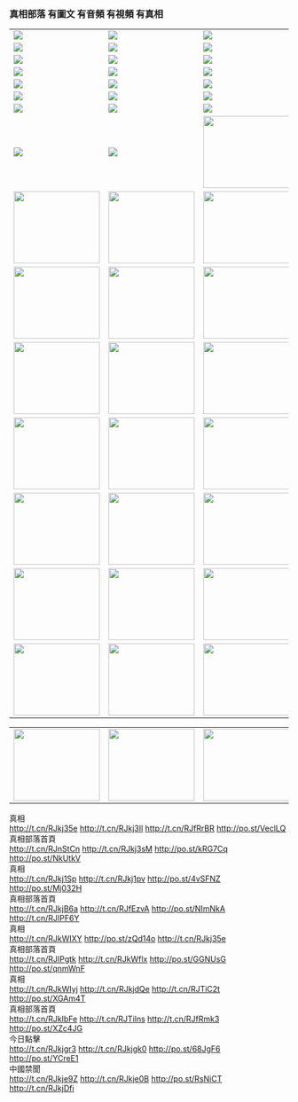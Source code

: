 

### 真相部落 有圖文 有音頻 有視頻 有真相<br>



<table>
<tr>
	<td><a href="http://065.crownka.com/xtr/107/"><img  src ="http://065.crownka.com/pic/2017/02/107.jpg"></a></td>
	<td><a href="http://065.crownka.com/xtr/829/"><img src ="http://065.crownka.com/pic/2017/02/829.jpg"></a></td>
	<td><a href="http://065.crownka.com/xtr/69/"><img  src ="http://065.crownka.com/pic/2017/02/69.jpg"></a></td>
	<td><a href="http://065.crownka.com/xtr/99/"><img  src ="http://065.crownka.com/pic/2017/02/99.jpg"></a></td>
</tr>
<tr>
	<td><a href="http://065.crownka.com/xtr/40/"><img  src ="http://065.crownka.com/pic/2017/02/40.jpg"></a></td>
	<td><a href="http://065.crownka.com/xtr/20/"><img  src ="http://065.crownka.com/pic/2017/02/20.jpg"></a></td>
	<td><a href="http://065.crownka.com/xtr/81/"><img  src ="http://065.crownka.com/pic/2017/02/81.jpg"></a></td>
	<td><a href="http://065.crownka.com/xtr/2/"><img  src ="http://065.crownka.com/pic/2017/02/2.jpg"></a></td>
</tr>
<tr>
	<td><a href="http://065.crownka.com/xtr/86/"><img  src ="http://065.crownka.com/pic/2017/02/86.jpg"></a></td>
	<td><a href="http://065.crownka.com/xtr/109/"><img  src ="http://065.crownka.com/pic/2017/02/109.jpg"></a></td>
	<td><a href="http://065.crownka.com/xtr/1378/"><img  src ="http://065.crownka.com/pic/2017/02/1378.jpg"></a></td>
	<td><a href="http://065.crownka.com/xtr/57/"><img  src ="http://065.crownka.com/pic/2017/02/57.jpg"></a></td>
</tr>
<tr>
	<td><a href="http://065.crownka.com/xtr/1219/"><img  src ="http://065.crownka.com/pic/2017/02/1219.jpg"></a></td>
	<td><a href="http://065.crownka.com/xtr/1220/"><img  src ="http://065.crownka.com/pic/2017/02/1220.jpg"></a></td>
	<td><a href="http://065.crownka.com/xtr/1221/"><img  src ="http://065.crownka.com/pic/2017/02/1221.jpg"></a></td>
	<td><a href="http://065.crownka.com/xtr/51/"><img  src ="http://065.crownka.com/pic/2017/02/51.jpg"></a></td>
</tr>
<tr>
	<td><a href="http://065.crownka.com/xtr/1055/"><img  src ="http://065.crownka.com/pic/2017/02/1055.jpg"></a></td>
	<td><a href="http://065.crownka.com/xtr/611/"><img  src ="http://065.crownka.com/pic/2017/02/611.jpg"></a></td>
	<td><a href="http://065.crownka.com/xtr/1121/"><img  src ="http://065.crownka.com/pic/2017/02/1121.jpg"></a></td>
	<td><a href="http://065.crownka.com/xtr/610/"><img  src ="http://065.crownka.com/pic/2017/02/610.jpg"></a></td>
</tr>
<tr>
	<td><a href="http://065.crownka.com/xtr/1128/"><img  src ="http://065.crownka.com/pic/2017/02/1128.jpg"></a></td>
	<td><a href="http://065.crownka.com/xtr/1395/"><img  src ="http://065.crownka.com/pic/2017/02/1406.jpg"></a></td>
	<td><a href="http://065.crownka.com/xtr/1407/"><img  src ="http://065.crownka.com/pic/2017/02/1407.jpg"></a></td>
	<td><a href="http://065.crownka.com/xtr/934/"><img  src ="http://065.crownka.com/pic/2017/02/934.jpg"></a></td>
</tr>
<tr>
	<td><a href="http://065.crownka.com/xtr/641/"><img  src ="http://065.crownka.com/pic/2017/02/641.jpg"></a></td>
	<td><a href="http://065.crownka.com/xtr/949/"><img  src ="http://065.crownka.com/pic/2017/02/949.jpg"></a></td>
	<td><a href="http://065.crownka.com/xtr/112/"><img  src ="http://065.crownka.com/pic/2017/02/112.jpg"></a></td>
	<td><a href="http://065.crownka.com/xtr/812/"><img  src ="http://065.crownka.com/pic/2017/02/812.jpg"></a></td>
</tr>
<tr>
	<td><a href="http://065.crownka.com/xtr/103/"><img  src ="http://065.crownka.com/pic/2017/02/103.jpg"></a></td>
	<td><a href="http://065.crownka.com/xtr/3/"><img  src ="http://065.crownka.com/pic/2017/02/3.jpg"></a></td>
	<td><A HREF="http://065.crownka.com/mp4/zx/2015/11/Lkmtt.mp4" target="_blank" title="蓮開滿天庭"><img  src="http://065.crownka.com/pic/2015/11/Lkmtt3480_jssor.jpg"  style="width:155px;height:130px;"></A></td>
	<td><A HREF="http://065.crownka.com/mp4/zx/2015/11/2013513.mp4" target="_blank" title="飛旋的法輪"><img  src="http://065.crownka.com/pic/2015/11/falun480_jssor.jpg"  style="width:155px;height:130px;"></A></td>
</tr>
<tr>
	<td><A HREF="http://065.crownka.com/mp4/zx/2015/11/NYParade.mp4" target="_blank" title="2004年4月10日法輪功紐約大遊行"><img  src="http://065.crownka.com/pic/2015/11/nyparade480_jssor.jpg"  style="width:155px;height:130px;"></A></td>
	<td><A HREF="http://065.crownka.com/mp4/news617/2015/05/WEB_s28093.mp4" target="_blank" title="2015年世界法輪大法日特別報導"><img  src="http://065.crownka.com/pic/2015/11/p6752711a666997037_jssor.jpg"  style="width:155px;height:130px;"></A></td>
	<td><A HREF="http://065.crownka.com/mp4/news829/2015/11/30211_326650.mp4" target="_blank" title="滄州綁架案連審四天 民眾抹淚稱審好人"><img  src="http://065.crownka.com/pic/2015/11/changzhou2480_jssor.jpg"  style="width:155px;height:130px;"></A></td>
	<td><A HREF="http://065.crownka.com/mp4/mhph/2015/10/changzhou.mp4" target="_blank" title="滄州真相--獅城血淚"><img  src="http://065.crownka.com/pic/2015/11/changzhou480_jssor.jpg"  style="width:155px;height:130px;"></A></td>
</tr>
<tr>
	<td><A HREF="http://065.crownka.com/mp4/mhjd/mhjd_55.mp4" target="_blank" title="正義律師與無罪辯護"><img  src="http://065.crownka.com/pic/2015/11/wzbh480_jssor.jpg"  style="width:155px;height:130px;"></A></td>
	<td><A HREF="http://065.crownka.com/mp4/zx/2015/11/layerkcs.mp4" target="_blank" title="中國的良心--高智晟律師"><img  src="http://065.crownka.com/pic/2015/11/layerkcs2480_jssor.jpg"  style="width:155px;height:130px;"></A></td>
	<td><A HREF="http://065.crownka.com/mp4/mhph/2015/10/szxl.mp4" target="_blank" title="神州血淚--北京、大慶、廣東、哈爾濱"><img  src="http://065.crownka.com/pic/2015/11/szxl480_jssor.jpg"  style="width:155px;height:130px;"></A></td>
	<td><A HREF="http://065.crownka.com/mp4/zx/2015/11/TangShanFFXS.mp4" target="_blank" title="真相紀錄片：鳳凰新生"><img  src="http://065.crownka.com/pic/2015/11/fhxs2480_jssor.jpg"  style="width:155px;height:130px;"></A></td>
</tr>
<tr>
	<td><A HREF="http://065.crownka.com/mp4/zx/2015/11/jidong.mp4" target="_blank" title="冀東監獄的罪惡"><img  src="http://065.crownka.com/pic/2015/11/jidong480_jssor.jpg"  style="width:155px;height:130px;"></A></td>
	<td><A HREF="http://065.crownka.com/mp4/mhph/2015/10/tangshan.mp4" target="_blank" title="鳳凰血淚"><img  src="http://065.crownka.com/pic/2015/11/tangshan480_jssor.jpg"  style="width:155px;height:130px;"></A>
					</div></td>
	<td>	<A HREF="http://065.crownka.com/mp4/mhph/2015/10/zfxtzxl.mp4" target="_blank" title="政法系統罪行錄--唐山篇"><img  src="http://065.crownka.com/pic/2015/11/zfxtzxl480_jssor.jpg"  style="width:155px;height:130px;"></A></td>
	<td><A HREF="http://065.crownka.com/mp4/mhph/2015/10/QDBG.mp4" target="_blank" title="青島悲歌"><img  src="http://065.crownka.com/pic/2015/10/qdbg2480_jssor.jpg"  style="width:155px;height:130px;"></A></td>
</tr>
<tr>
	<td><A HREF="http://065.crownka.com/mp4/mhph/2015/10/huludao.mp4" target="_blank" title="葫蘆島永恆的見證"><img  src="http://065.crownka.com/pic/2015/10/huludao480_jssor.jpg"  style="width:155px;height:130px;"></A></td>
	<td><A HREF="http://065.crownka.com/mp4/mhph/2015/10/qbzx.mp4" target="_blank" title="湖畔泉邊聽真相-濟南泉城的傳奇"><img  src="http://065.crownka.com/pic/2015/10/hupan480_jssor.jpg"  style="width:155px;height:130px;"></A></td>
	<td><A HREF="http://065.crownka.com/mp4/mhph/2015/10/baoding_dvd_v2.mp4" target="_blank" title="燕趙悲歌"><img  src="http://065.crownka.com/pic/2015/10/yzbg480_jssor.jpg"  style="width:155px;height:130px;"></A></td>
	<td><A HREF="http://065.crownka.com/mp4/zx/2015/11/meihuashi_complete_ED2.0.mp4" target="_blank" title="梅花詩完整版"><img  src="http://065.crownka.com/pic/2015/11/mhs480_jssor.jpg"  style="width:155px;height:130px;"></A></td>
</tr>
<tr>
	<td><A HREF="http://065.crownka.com/mp4/zx/2015/11/fengbei512k.mp4" target="_blank" title="豐碑"><img  src="http://065.crownka.com/pic/2015/11/fongbei480_jssor.jpg"  style="width:155px;height:130px;"></A></td>
	<td><A HREF="http://065.crownka.com/mp4/zx/2015/11/fytdxComplete.mp4" target="_blank" title="風雨天地行全集"><img  src="http://065.crownka.com/pic/2015/11/fytdxWhite480_jssor.jpg"  style="width:155px;height:130px;"></A></td>
	<td><A HREF="http://065.crownka.com/mp4/zx/2015/11/JianZheng.mp4" target="_blank" title="見證"><img  src="http://065.crownka.com/pic/2015/11/witness480_jssor.jpg"  style="width:155px;height:130px;"></A></td>
	<td><A HREF="http://065.crownka.com/mp4/mhph/2015/10/hcym.mp4" target="_blank" title="紅朝陰謀"><img  src="http://065.crownka.com/pic/2015/10/hcym480_jssor.jpg"  style="width:155px;height:130px;"></A></td>
</tr>
<tr>
	<td><A HREF="http://065.crownka.com/mp4/zx/2015/11/zfzxPalV3.mp4" target="_blank" title="是自焚還是騙局"><img  src="http://065.crownka.com/pic/2015/11/zfzx4805_jssor.jpg"  style="width:155px;height:130px;"></A></td>
	<td><A HREF="http://065.crownka.com/mp4/zx/2015/11/lsdspMsyTd.mp4" target="_blank" title="歷史的審判"><img  src="http://065.crownka.com/pic/2015/11/lsdsp480_jssor.jpg"  style="width:155px;height:130px;"></A></td>
	<td><A HREF="http://065.crownka.com/mp4/news886/2015/11/concat886.mp4" target="_blank" title="一周全球控告江澤民"><img  src="http://065.crownka.com/pic/2015/11/news886480_jssor.jpg"  style="width:155px;height:130px;"></A></td>
	<td><A HREF="http://065.crownka.com/mp4/news1378/2014/08/CQSD_s0_e4_v2_i0-CQSD_4-video.mp4" target="_blank" title="歐洲的抉擇"><img  src="http://065.crownka.com/pic/2015/11/p5143421a564166643-ss_jssor.jpg"  style="width:155px;height:130px;"></A></td>
</tr>
<tr>
	<td><A HREF="http://065.crownka.com/mp4/zx/2015/11/hk20150720parade.mp4" target="_blank" title="港法輪功反迫害大遊行 大陸遊客震撼"><img  src="http://065.crownka.com/pic/2015/11/281098-ss_jssor.jpg"  style="width:155px;height:130px;"></A></td>
	<td><A HREF="http://065.crownka.com/mp4/zx/2015/11/20150720hkParade512k.mp4" target="_blank" title="香港法輪功720遊行聲援訴江潮"><img  src="http://065.crownka.com/pic/2015/11/2015720parade480_jssor.jpg"  style="width:155px;height:130px;"></A></td>
	<td><A HREF="http://065.crownka.com/mp4/zx/2015/11/hktdc512.mp4" target="_blank" title="香港退黨潮"><img  src="http://065.crownka.com/pic/2015/11/hktdc480_jssor.jpg"  style="width:155px;height:130px;"></A></td>
	<td><A HREF="http://065.crownka.com/mp4/news413/2015/11/concat413.mp4" target="_blank" title="本月退黨精選"><img  src="http://065.crownka.com/pic/2015/11/tuidang480_jssor.jpg"  style="width:155px;height:130px;"></A></td>
</tr>
</table>

<table>
<tr>
	<td><A HREF="http://065.crownka.com/mp4/news823/2015/11/TSZG_British_1_QA_A_TSZG-61-1_XinHaoNianZuoZh_P617180.mp4" target="_blank" title="辛灝年：紀念《九評共產黨》發表十週年演講"><img  src="http://065.crownka.com/pic/2015/11/xhn9p10480_jssor.jpg"    width="155px" height="130px"></A></td>
	<td><A HREF="http://065.crownka.com/mp4/news57/2015/11/JPGCD8.mp4" target="_blank" title="【九評之八】評中國共產黨的邪教本質"><img  src="http://065.crownka.com/pic/2015/11/9pkcd8p480_jssor.jpg"    width="155px" height="130px"></A></td>
	<td><A HREF="http://065.crownka.com/mp4/other/kao.Chih.Sheng_story.mp4"  target="_blank" title="超越恐懼:高智晟的故事"				style="font-size:20px;"><img src="http://065.crownka.com/pic/2016/12/GZS201408070902.jpg"   width="155px" height="130px">
						</A></td>
	<td><A HREF="http://065.crownka.com/mp4/zx/2016/11/oh10yearsInv.mp4"  target="_blank" title="紀錄片《活摘 十年調查》完整版" style="font-size:20px;"><img src="http://065.crownka.com/pic/2016/11/10yearsOHinv.jpg"  width="155px" height="130px">
						</A></td>
</tr>
</table>









<div class="linkbox"><div class="title">真相<div id="url">  <a href="http://t.cn/RJkj35e" target=_blank>http://t.cn/RJkj35e</a>    <a href="http://t.cn/RJkj3Il" target=_blank>http://t.cn/RJkj3Il</a>    <a href="http://t.cn/RJfRrBR" target=_blank>http://t.cn/RJfRrBR</a>    <a href="http://po.st/VeclLQ" target=_blank>http://po.st/VeclLQ</a>  </div></div><div class="title">真相部落首頁<div id="url">  <a href="http://t.cn/RJnStCn" target=_blank>http://t.cn/RJnStCn</a>    <a href="http://t.cn/RJkj3sM" target=_blank>http://t.cn/RJkj3sM</a>    <a href="http://po.st/kRG7Cq" target=_blank>http://po.st/kRG7Cq</a>    <a href="http://po.st/NkUtkV" target=_blank>http://po.st/NkUtkV</a>  </div></div><div class="title">真相<div id="url">  <a href="http://t.cn/RJkj1Sp" target=_blank>http://t.cn/RJkj1Sp</a>    <a href="http://t.cn/RJkj1pv" target=_blank>http://t.cn/RJkj1pv</a>    <a href="http://po.st/4vSFNZ" target=_blank>http://po.st/4vSFNZ</a>    <a href="http://po.st/Mj032H" target=_blank>http://po.st/Mj032H</a>  </div></div><div class="title">真相部落首頁<div id="url">  <a href="http://t.cn/RJkjB6a" target=_blank>http://t.cn/RJkjB6a</a>    <a href="http://t.cn/RJfEzvA" target=_blank>http://t.cn/RJfEzvA</a>    <a href="http://po.st/NImNkA" target=_blank>http://po.st/NImNkA</a>    <a href="http://t.cn/RJIPF6Y" target=_blank>http://t.cn/RJIPF6Y</a>  </div></div><div class="title">真相<div id="url">  <a href="" target=_blank></a>    <a href="http://t.cn/RJkWIXY" target=_blank>http://t.cn/RJkWIXY</a>    <a href="http://po.st/zQd14o" target=_blank>http://po.st/zQd14o</a>    <a href="http://t.cn/RJkj35e" target=_blank>http://t.cn/RJkj35e</a>  </div></div><div class="title">真相部落首頁<div id="url">  <a href="http://t.cn/RJIPgtk" target=_blank>http://t.cn/RJIPgtk</a>    <a href="http://t.cn/RJkWflx" target=_blank>http://t.cn/RJkWflx</a>    <a href="http://po.st/GGNUsG" target=_blank>http://po.st/GGNUsG</a>    <a href="http://po.st/qnmWnF" target=_blank>http://po.st/qnmWnF</a>  </div></div><div class="title">真相<div id="url">  <a href="http://t.cn/RJkWIyj" target=_blank>http://t.cn/RJkWIyj</a>    <a href="http://t.cn/RJkjdQe" target=_blank>http://t.cn/RJkjdQe</a>    <a href="http://t.cn/RJTiC2t" target=_blank>http://t.cn/RJTiC2t</a>    <a href="http://po.st/XGAm4T" target=_blank>http://po.st/XGAm4T</a>  </div></div><div class="title">真相部落首頁<div id="url">  <a href="http://t.cn/RJklbFe" target=_blank>http://t.cn/RJklbFe</a>    <a href="http://t.cn/RJTilns" target=_blank>http://t.cn/RJTilns</a>    <a href="http://t.cn/RJfRmk3" target=_blank>http://t.cn/RJfRmk3</a>    <a href="http://po.st/XZc4JG" target=_blank>http://po.st/XZc4JG</a>  </div></div><div class="title">今日點擊<div id="url">  <a href="http://t.cn/RJkjgr3" target=_blank>http://t.cn/RJkjgr3</a>    <a href="http://t.cn/RJkjgk0" target=_blank>http://t.cn/RJkjgk0</a>    <a href="http://po.st/68JgF6" target=_blank>http://po.st/68JgF6</a>    <a href="http://po.st/YCreE1" target=_blank>http://po.st/YCreE1</a>  </div></div><div class="title">中國禁聞<div id="url">  <a href="http://t.cn/RJkje9Z" target=_blank>http://t.cn/RJkje9Z</a>    <a href="http://t.cn/RJkje0B" target=_blank>http://t.cn/RJkje0B</a>    <a href="http://po.st/RsNiCT" target=_blank>http://po.st/RsNiCT</a>    <a href="http://t.cn/RJkjDfi" target=_blank>http://t.cn/RJkjDfi</a>  </div></div></div>
